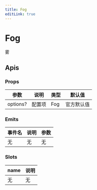 ```yaml
---
title: Fog
editLink: true
---
```




# Fog

雾



## Apis

### Props

| 参数     | 说明   | 类型 | 默认值     |
| -------- | ------ | ---- | ---------- |
| options? | 配置项 | Fog  | 官方默认值 |

### Emits

| 事件名 | 说明 | 参数 |
| ------ | ---- | ---- |
| 无     | 无   | 无   |

### Slots

| name | 说明 |
| ---- | ---- |
| 无   | 无   |

